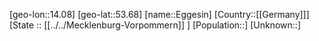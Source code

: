 ﻿---
location: [53.68,14.08]
type: City
tags:
- geo/City


SpocWebEntityId: 29984
isDeleted: false
confidential: public

---
[geo-lon::14.08]
[geo-lat::53.68]
[name::Eggesin]
[Country::[[Germany]]]
[State :: [[../../Mecklenburg-Vorpommern]] ]
[Population::]
[Unknown::]

